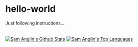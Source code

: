 # hello-world
Just following instructions...

  <br/>
    <a  href="https://github.com/MizouziE/github-readme-stats"><img align="center" alt="Sam Anglin's Github Stats" src="https://github-readme-stats.vercel.app/api?username=MizouziE&show_icons=true&count_private=true&theme=react&hide_border=true&bg_color=0D1117" /></a>
  <a href="https://github.com/MizouziE/github-readme-stats"><img align="center" alt="Sam Anglin's Top Languages" src="https://github-readme-stats.vercel.app/api/top-langs/?username=MizouziE&langs_count=8&count_private=true&layout=compact&theme=react&hide_border=true&bg_color=0D1117" /></a>
  <br/>
